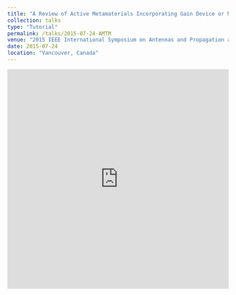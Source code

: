 ```yaml
---
title: "A Review of Active Metamaterials Incorporating Gain Device or Medium"
collection: talks
type: "Tutorial"
permalink: /talks/2015-07-24-AMTM
venue: "2015 IEEE International Symposium on Antennas and Propagation and North American Radio Science Meeting"
date: 2015-07-24
location: "Vancouver, Canada"
--- 
```


<iframe 
  src="https://dako2.github.io/files/Tang_URSI2015.pdf#page=1&toolbar=0&navpanes=0&scrollbar=0" 
  style="width:100%; height:500px;" 
  frameborder="0">
</iframe>